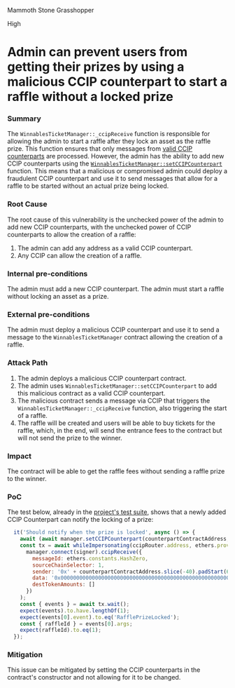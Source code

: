 Mammoth Stone Grasshopper

High

# Admin can prevent users from getting their prizes by using a malicious CCIP counterpart to start a raffle without a locked prize

### Summary

The `WinnablesTicketManager::_ccipReceive` function is responsible for allowing the admin to start a raffle after they lock an asset as the raffle prize. This function ensures that only messages from [valid CCIP counterparts](https://github.com/sherlock-audit/2024-08-winnables-raffles/blob/main/public-contracts/contracts/WinnablesTicketManager.sol#L370) are processed. However, the admin has the ability to add new CCIP counterparts using the [`WinnablesTicketManager::setCCIPCounterpart`](https://github.com/sherlock-audit/2024-08-winnables-raffles/blob/main/public-contracts/contracts/WinnablesTicketManager.sol#L238) function. This means that a malicious or compromised admin could deploy a fraudulent CCIP counterpart and use it to send messages that allow for a raffle to be started without an actual prize being locked.

### Root Cause

The root cause of this vulnerability is the unchecked power of the admin to add new CCIP counterparts, with the unchecked power of CCIP counterparts to allow the creation of a raffle:
1. The admin can add any address as a valid CCIP counterpart.
2. Any CCIP can allow the creation of a raffle.

### Internal pre-conditions

The admin must add a new CCIP counterpart.
The admin must start a raffle without locking an asset as a prize.

### External pre-conditions

The admin must deploy a malicious CCIP counterpart and use it to send a message to the `WinnablesTicketManager` contract allowing the creation of a raffle.

### Attack Path

1. The admin deploys a malicious CCIP counterpart contract.
2. The admin uses `WinnablesTicketManager::setCCIPCounterpart` to add this malicious contract as a valid CCIP counterpart.
3. The malicious contract sends a message via CCIP that triggers the `WinnablesTicketManager::_ccipReceive` function, also triggering the start of a raffle.
4. The raffle will be created and users will be able to buy tickets for the raffle, which, in the end, will send the entrance fees to the contract but will not send the prize to the winner.

### Impact

The contract will be able to get the raffle fees without sending a raffle prize to the winner.

### PoC

The test below, already in the [project's test suite](https://github.com/sherlock-audit/2024-08-winnables-raffles/blob/main/public-contracts/test/TicketManager.js#L127), shows that a newly added CCIP Counterpart can notify the locking of a prize:

```javascript
  it('Should notify when the prize is locked', async () => {
    await (await manager.setCCIPCounterpart(counterpartContractAddress, 1, true)).wait();
    const tx = await whileImpersonating(ccipRouter.address, ethers.provider, async (signer) =>
      manager.connect(signer).ccipReceive({
        messageId: ethers.constants.HashZero,
        sourceChainSelector: 1,
        sender: '0x' + counterpartContractAddress.slice(-40).padStart(64, '0'),
        data: '0x0000000000000000000000000000000000000000000000000000000000000001',
        destTokenAmounts: []
      })
    );
    const { events } = await tx.wait();
    expect(events).to.have.lengthOf(1);
    expect(events[0].event).to.eq('RafflePrizeLocked');
    const { raffleId } = events[0].args;
    expect(raffleId).to.eq(1);
  });
```

### Mitigation

This issue can be mitigated by setting the CCIP counterparts in the contract's constructor and not allowing for it to be changed.